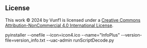 ## License
This work © 2024 by Vunf1 is licensed under a [Creative Commons Attribution-NonCommercial 4.0 International License](https://creativecommons.org/licenses/by-nc/4.0/).

pyinstaller --onefile --icon=icon4.ico --name="InfoPlus" --version-file=version_info.txt --uac-admin runScriptDecode.py